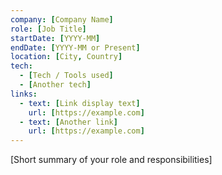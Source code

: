 ```yaml
---
company: [Company Name]
role: [Job Title]
startDate: [YYYY-MM]
endDate: [YYYY-MM or Present]
location: [City, Country]
tech:
  - [Tech / Tools used]
  - [Another tech]
links:
  - text: [Link display text]
    url: [https://example.com]
  - text: [Another link]
    url: [https://example.com]
---
```


[Short summary of your role and responsibilities]